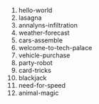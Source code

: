 1. hello-world
2. lasagna
3. annalyns-infiltration
4. weather-forecast
5. cars-assemble
6. welcome-to-tech-palace
7. vehicle-purchase
8. party-robot
9. card-tricks
10. blackjack
11. need-for-speed
12. animal-magic
